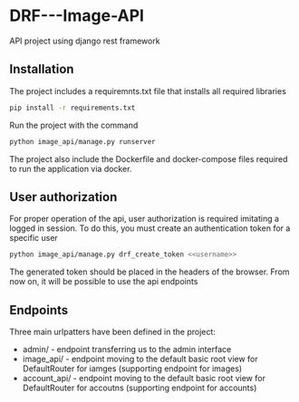 # DRF---Image-API
API project using django rest framework

## Installation
The project includes a requiremnts.txt file that installs all required libraries
```bash
pip install -r requirements.txt
```

Run the project with the command
```bash
python image_api/manage.py runserver
```
The project also include the Dockerfile and docker-compose files required to run the application via docker.

## User authorization
For proper operation of the api, user authorization is required imitating a logged in session. To do this, you must create an authentication token for a specific user
```bash
python image_api/manage.py drf_create_token <<username>> 
```
The generated token should be placed in the headers of the browser. From now on, it will be possible to use the api endpoints

## Endpoints
Three main urlpatters have been defined in the project:
  * admin/        - endpoint transferring us to the admin interface
  * image_api/    - endpoint moving to the default basic root view for DefaultRouter for iamges (supporting endpoint for images)
  * account_api/  - endpoint moving to the default basic root view for DefaultRouter for accoutns (supporting endpoint for accounts)
